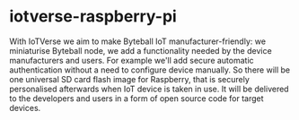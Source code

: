 # iotverse-raspberry-pi
With IoTVerse we aim to make Byteball IoT manufacturer-friendly: we miniaturise Byteball node, we add a functionality needed by the device manufacturers and users. For example we'll add secure automatic authentication without a need to configure device manually. So there will be one universal SD card flash image for Raspberry, that is securely personalised afterwards when IoT device is taken in use. It will be delivered to the developers and users in a form of open source code for target devices.
